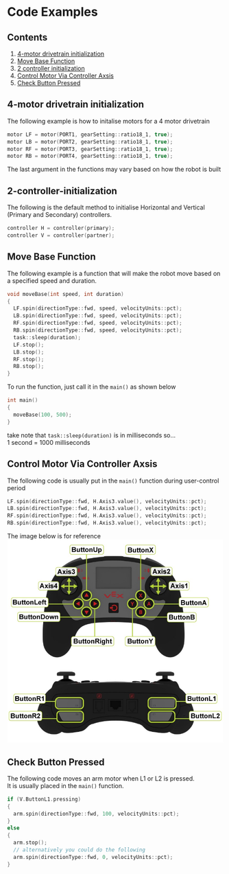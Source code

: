 # Code Examples
## Contents
1. [4-motor drivetrain initialization](#4-motor-drivetrain-initiazation)
2. [Move Base Function](#move-base-function)
3. [2 controller initialization](#2-controller-initialization)
4. [Control Motor Via Controller Axsis](#control-motor-via-controller-axsis)
5. [Check Button Pressed](#Check-Button-Pressed)

<h2 id="4-motor-drivetrain-initialization" name="4-motor-drivetrain-initialization">4-motor drivetrain initialization</h2>

The following example is how to initalise motors for a 4 motor drivetrain
```c++
motor LF = motor(PORT1, gearSetting::ratio18_1, true);
motor LB = motor(PORT2, gearSetting::ratio18_1, true);
motor RF = motor(PORT3, gearSetting::ratio18_1, true);
motor RB = motor(PORT4, gearSetting::ratio18_1, true);
```
The last argument in the functions may vary based on how the robot is built

<h2 id="2-controller-initialization" name="2-controller-initialization">2-controller-initialization</h2>

The following is the default method to initialise Horizontal and Vertical (Primary and Secondary) controllers.
```c++
controller H = controller(primary);
controller V = controller(partner);
```

<h2 id="move-base-function" name="move-base-function">Move Base Function</h2>

The following example is a function that will make the robot move based on a specified speed and duration.
```c++
void moveBase(int speed, int duration)
{
  LF.spin(directionType::fwd, speed, velocityUnits::pct);
  LB.spin(directionType::fwd, speed, velocityUnits::pct);
  RF.spin(directionType::fwd, speed, velocityUnits::pct);
  RB.spin(directionType::fwd, speed, velocityUnits::pct);
  task::sleep(duration);
  LF.stop();
  LB.stop();
  RF.stop();
  RB.stop();
}
```

To run the function, just call it in the `main()` as shown below
```c++
int main()
{
  moveBase(100, 500);
}
```
take note that `task::sleep(duration)` is in milliseconds so... <br>
1 second = 1000 milliseconds

<h2 id="control-motor-via-controller-axsis" name="control-motor-via-controller-axsis">Control Motor Via Controller Axsis</h2>

The following code is usually put in the `main()` function during user-control period
```c++
LF.spin(directionType::fwd, H.Axis3.value(), velocityUnits::pct);
LB.spin(directionType::fwd, H.Axis3.value(), velocityUnits::pct);
RF.spin(directionType::fwd, H.Axis3.value(), velocityUnits::pct);
RB.spin(directionType::fwd, H.Axis3.value(), velocityUnits::pct);
```
The image below is for reference
![Image](https://raw.githubusercontent.com/AzlanCoding/azlancoding.github.io/main/images/controller.jpg)

<h2 id="Check-Button-Pressed" name="Check-Button-Pressed">Check Button Pressed</h2>

The following code moves an arm motor when L1 or L2 is pressed. <br> 
It is usually placed in the `main()` function.
```c++
if (V.ButtonL1.pressing)
{
  arm.spin(directionType::fwd, 100, velocityUnits::pct);
}
else
{
  arm.stop();
  // alternatively you could do the following
  arm.spin(directionType::fwd, 0, velocityUnits::pct);
}
```
